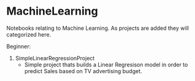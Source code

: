 # MachineLearning
Notebooks relating to Machine Learning. As projects are added they will categorized here.

Beginner:

1. SimpleLinearRegressionProject
    -  Simple project thats builds a Linear Regresison model in order to predict Sales based on TV advertising budget.
